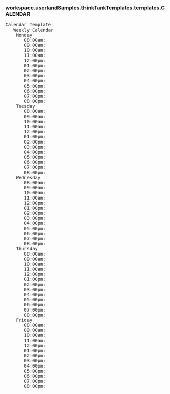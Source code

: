 ### workspace.userlandSamples.thinkTankTemplates.templates.CALENDAR
<pre>
Calendar Template
   Weekly Calendar
    Monday
       08:00am: 
       09:00am: 
       10:00am: 
       11:00am: 
       12:00pm: 
       01:00pm: 
       02:00pm: 
       03:00pm: 
       04:00pm: 
       05:00pm: 
       06:00pm: 
       07:00pm: 
       08:00pm: 
    Tuesday
       08:00am: 
       09:00am: 
       10:00am: 
       11:00am: 
       12:00pm: 
       01:00pm: 
       02:00pm: 
       03:00pm: 
       04:00pm: 
       05:00pm: 
       06:00pm: 
       07:00pm: 
       08:00pm: 
    Wednesday
       08:00am: 
       09:00am: 
       10:00am: 
       11:00am: 
       12:00pm: 
       01:00pm: 
       02:00pm: 
       03:00pm: 
       04:00pm: 
       05:00pm: 
       06:00pm: 
       07:00pm: 
       08:00pm: 
    Thursday
       08:00am: 
       09:00am: 
       10:00am: 
       11:00am: 
       12:00pm: 
       01:00pm: 
       02:00pm: 
       03:00pm: 
       04:00pm: 
       05:00pm: 
       06:00pm: 
       07:00pm: 
       08:00pm: 
    Friday
       08:00am: 
       09:00am: 
       10:00am: 
       11:00am: 
       12:00pm: 
       01:00pm: 
       02:00pm: 
       03:00pm: 
       04:00pm: 
       05:00pm: 
       06:00pm: 
       07:00pm: 
       08:00pm: 

</pre>